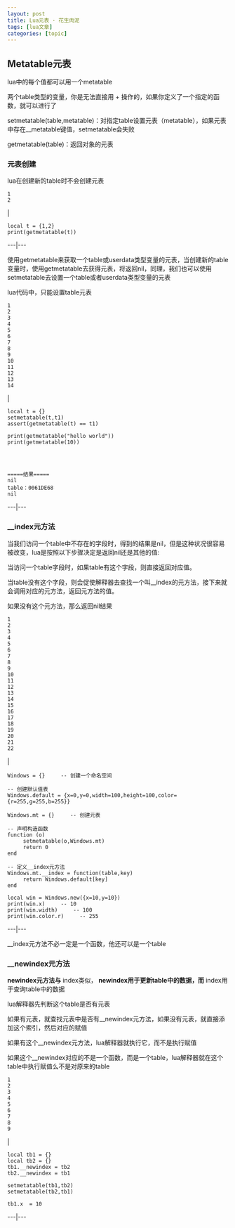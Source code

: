 ```yaml
---
layout: post
title: Lua元表 · 花生肉泥 
tags: [lua文章]
categories: [topic]
---
```

## Metatable元表

lua中的每个值都可以用一个metatable

两个table类型的变量，你是无法直接用 + 操作的，如果你定义了一个指定的函数，就可以进行了

setmetatable(table,metatable)：对指定table设置元表（metatable），如果元表中存在__metatable键值，setmetatable会失败

getmetatable(table)：返回对象的元表

### 元表创建

lua在创建新的table时不会创建元表  

    
    
    1  
    2  
    

|

    
    
    local t = {1,2}  
    print(getmetatable(t))       
      
  
---|---  
  
使用getmetatable来获取一个table或userdata类型变量的元表，当创建新的table变量时，使用getmetatable去获得元表，将返回nil，同理，我们也可以使用setmetatable去设置一个table或者userdata类型变量的元表

lua代码中，只能设置table元表  

    
    
    1  
    2  
    3  
    4  
    5  
    6  
    7  
    8  
    9  
    10  
    11  
    12  
    13  
    14  
    

|

    
    
    local t = {}  
    setmetatable(t,t1)  
    assert(getmetatable(t) == t1)  
      
    print(getmetatable("hello world"))  
    print(getmetatable(10))  
      
      
      
      
    =====结果=====  
    nil  
    table：0061DE68  
    nil  
      
  
---|---  
  
### __index元方法

当我们访问一个table中不存在的字段时，得到的结果是nil，但是这种状况很容易被改变，lua是按照以下步骤决定是返回nil还是其他的值:

当访问一个table字段时，如果table有这个字段，则直接返回对应值。

当table没有这个字段，则会促使解释器去查找一个叫__index的元方法，接下来就会调用对应的元方法，返回元方法的值。

如果没有这个元方法，那么返回nil结果  

    
    
    1  
    2  
    3  
    4  
    5  
    6  
    7  
    8  
    9  
    10  
    11  
    12  
    13  
    14  
    15  
    16  
    17  
    18  
    19  
    20  
    21  
    22  
    

|

    
    
    Windows = {}     -- 创建一个命名空间  
      
    -- 创建默认值表  
    Windows.default = {x=0,y=0,width=100,height=100,color={r=255,g=255,b=255}}  
      
    Windows.mt = {}     -- 创建元表  
      
    -- 声明构造函数  
    function (o)  
         setmetatable(o,Windows.mt)  
         return 0  
    end  
      
    -- 定义__index元方法  
    Windows.mt.__index = function(table,key)  
         return Windows.default[key]  
    end  
      
    local win = Windows.new({x=10,y=10})  
    print(win.x)     -- 10  
    print(win.width)     -- 100  
    print(win.color.r)     -- 255  
      
  
---|---  
  
__index元方法不必一定是一个函数，他还可以是一个table

### __newindex元方法

**newindex元方法与** index类似， **newindex用于更新table中的数据，而** index用于查询table中的数据

lua解释器先判断这个table是否有元表

如果有元表，就查找元表中是否有__newindex元方法，如果没有元表，就直接添加这个索引，然后对应的赋值

如果有这个__newindex元方法，lua解释器就执行它，而不是执行赋值

如果这个__newindex对应的不是一个函数，而是一个table，lua解释器就在这个table中执行赋值么不是对原来的table  

    
    
    1  
    2  
    3  
    4  
    5  
    6  
    7  
    8  
    9  
    

|

    
    
    local tb1 = {}  
    local tb2 = {}  
    tb1.__newindex = tb2  
    tb2.__newindex = tb1  
      
    setmetatable(tb1,tb2)  
    setmetatable(tb2,tb1)  
      
    tb1.x  = 10  
      
  
---|---